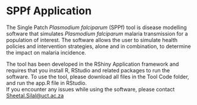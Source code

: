 # SPPf Application
The Single Patch *Plasmodium falciparum* (SPPf) tool is disease modelling software that simulates  *Plasmodium falciparum* malaria transmission for a population of interest. The software allows the user to simulate health policies and intervention strategies, alone and in combination, to determine the impact on malaria incidence. 

The tool has been developed in the RShiny Application framework and requires that you install R, RStudio and related packages to run the software. 
To use the tool, please download all files in the Tool Code folder, and run the app.R file in RStudio.   
If you encounter any issues while using the software, please contact [Sheetal.Silal@uct.ac.za](sheetal.silal@uct.ac.za)
